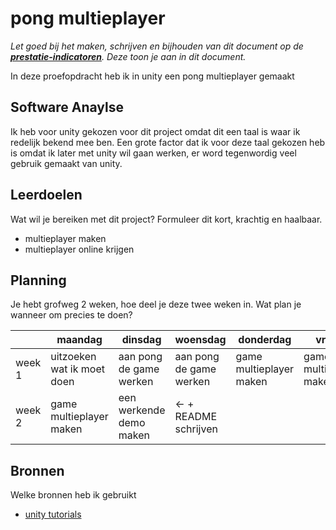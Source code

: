 # pong multieplayer
*Let goed bij het maken, schrijven en bijhouden van dit document op de **[prestatie-indicatoren](https://drive.google.com/drive/folders/1y8l0Zr4E8b6gYJui_pSzQaoWr-gEr6JN?usp=sharing)**. Deze toon je aan in dit document.*

In deze proefopdracht heb ik in unity een pong multieplayer gemaakt

## Software Anaylse
Ik heb voor unity gekozen voor dit project omdat dit een taal is waar ik redelijk bekend mee ben. Een grote factor dat ik voor deze taal gekozen heb is omdat ik later met unity wil gaan werken, er word tegenwordig veel gebruik gemaakt van unity.

## Leerdoelen
Wat wil je bereiken met dit project? Formuleer dit kort, krachtig en haalbaar.
- multieplayer maken
- multieplayer online krijgen

## Planning
Je hebt grofweg 2 weken, hoe deel je deze twee weken in. Wat plan je wanneer om precies te doen?

| | maandag | dinsdag | woensdag | donderdag | vrijdag |
| --- | --- | --- | --- | --- | --- |
|week 1 | uitzoeken wat ik moet doen | aan pong de game werken | aan pong de game werken | game multieplayer maken | game multieplayer maken |
|week 2 | game multieplayer maken | een werkende demo maken | <- + README schrijven |

## Bronnen
Welke bronnen heb ik gebruikt

- [unity tutorials](https://unity3d.com/learn/tutorials/s/multiplayer-networking)
